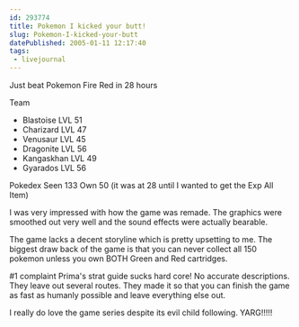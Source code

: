 ```yaml
---
id: 293774
title: Pokemon I kicked your butt!
slug: Pokemon-I-kicked-your-butt
datePublished: 2005-01-11 12:17:40
tags:
 - livejournal
---
```


Just beat Pokemon Fire Red in 28 hours

Team
- Blastoise LVL 51
- Charizard LVL 47
- Venusaur LVL 45
- Dragonite LVL 56
- Kangaskhan LVL 49
- Gyarados LVL 56

Pokedex Seen 133
Own 50 (it was at 28 until I wanted to get the Exp All Item)

I was very impressed with how the game was remade. The graphics were smoothed out very well and the sound effects were actually bearable.

The game lacks a decent storyline which is pretty upsetting to me. The biggest draw back of the game is that you can never collect all 150 pokemon unless you own BOTH Green and Red cartridges.

#1 complaint Prima's strat guide sucks hard core! No accurate descriptions. They leave out several routes. They made it so that you can finish the game as fast as humanly possible and leave everything else out.

I really do love the game series despite its evil child following. YARG!!!!!
